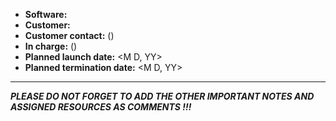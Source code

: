* **Software:** <NAME>
* **Customer:** <NAME>
* **Customer contact:** <FULL NAME> (<EMAIL>)
* **In charge:** <FULL NAME> (<EMAIL>)
* **Planned launch date:** <M D, YY>
* **Planned termination date:** <M D, YY>

<hr />

**_PLEASE DO NOT FORGET TO ADD THE OTHER IMPORTANT NOTES AND ASSIGNED RESOURCES AS COMMENTS !!!_**
